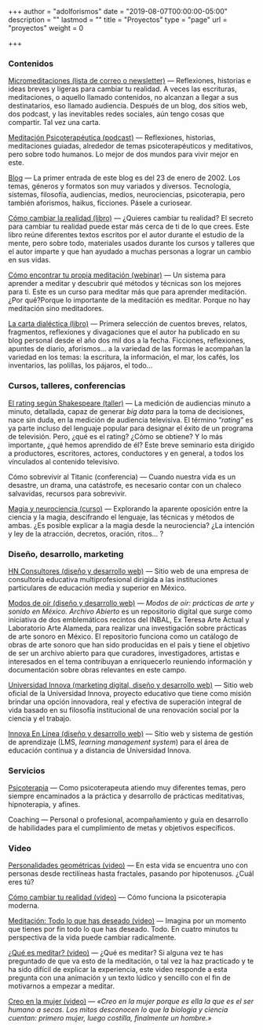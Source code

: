 +++
author = "adolforismos"
date = "2019-08-07T00:00:00-05:00"
description = ""
lastmod = ""
title = "Proyectos"
type = "page"
url = "proyectos"
weight = 0

+++

### Contenidos

[Micromeditaciones (lista de correo o newsletter)](https://micromeditaciones.substack.com/) — Reflexiones, historias e ideas breves y ligeras para cambiar tu realidad. A veces las escrituras, meditaciones, o aquello llamado contenidos, no alcanzan a llegar a sus destinatarios, eso llamado audiencia. Después de un blog, dos sitios web, dos podcast, y las inevitables redes sociales, aún tengo cosas que compartir. Tal vez una carta.

[Meditación Psicoterapéutica (podcast)](https://anchor.fm/meditacionpsicoterapeutica) — Reflexiones, historias, meditaciones guiadas, alrededor de temas psicoterapéuticos y meditativos, pero sobre todo humanos. Lo mejor de dos mundos para vivir mejor en este.

[Blog](https://adolforismos.com/blog/) — La primer entrada de este blog es del 23 de enero de 2002. Los temas, géneros y formatos son muy variados y diversos. Tecnología, sistemas, filosofía, audiencias, medios, neurociencias, psicoterapia, pero también aforismos, haikus, ficciones. Pásele a curiosear. 

[Cómo cambiar la realidad (libro)](https://adolforismos.com/nuevo-libro-como-cambiar-tu-realidad/) — ¿Quieres cambiar tu realidad? El secreto para cambiar tu realidad puede estar más cerca de ti de lo que crees. Este libro reúne diferentes textos escritos por el autor durante el estudio de la mente, pero sobre todo, materiales usados durante los cursos y talleres que el autor imparte y que han ayudado a muchas personas a lograr un cambio en sus vidas.

[Cómo encontrar tu propia meditación (webinar)](https://enlinea.innova.edu.mx/programas/webinar/como-encontrar-tu-propia-meditacion/#page-content) — Un sistema para aprender a meditar y descubrir qué métodos y técnicas son los mejores para ti. Este es un curso para meditar más que para aprender meditación. ¿Por qué?Porque lo importante de la meditación es meditar. Porque no hay meditación sino meditadores.


[La carta dialéctica (libro)](https://adolforismos.com/libro-la-carta-dialectica) — Primera selección de cuentos breves, relatos, fragmentos, reflexiones y divagaciones que el autor ha publicado en su blog personal desde el año dos mil dos a la fecha. Ficciones, reflexiones, apuntes de diario, aforismos… a la variedad de las formas le acompañan la variedad en los temas: la escritura, la información, el mar, los cafés, los inventarios, las polillas, los pájaros, el todo…

### Cursos, talleres, conferencias

[El rating según Shakespeare (taller)](https://enlinea.innova.edu.mx/programas/seminario/el-rating-segun-shakespeare-la-medicion-de-audiencia/) — La medición de audiencias minuto a minuto, detallada, capaz de generar  _big data_ para la toma de decisiones, nace sin duda, en la medición de audiencia televisiva. El término “_rating_” es ya parte incluso del lenguaje popular para designar el éxito de un programa de televisión. Pero, ¿qué es el rating? ¿Cómo se obtiene? Y lo más importante, ¿qué hemos aprendido de él? Este breve seminario esta dirigido a productores, escritores, actores, conductores y en general, a todos los vínculados al contenido televisivo.

Cómo sobrevivir al Titanic (conferencia) — Cuando nuestra vida es un desastre, un drama, una catástrofe, es necesario contar con un chaleco salvavidas, recursos para sobrevivir.

[Magia y neurociencia (curso)](https://adolforismos.com/cursos/magia-y-neurociencia/) — Explorando la aparente oposición entre la ciencia y la magia, descifrando el lenguaje, las técnicas y métodos de ambas. ¿Es posible explicar a la magia desde la neurociencia? ¿La intención y ley de la atracción, decretos, oración, ritos... ?

### Diseño, desarrollo, marketing

[HN Consultores (diseño y desarrollo web)](http://hnconsultores.com/) — Sitio web de una empresa de consultoría educativa multiprofesional dirigida a las instituciones particulares de educación media y superior en México.

[Modos de oír (diseño y desarrollo web)](https://modosdeoir.inba.gob.mx/) — _Modos de oír: prácticas de arte y sonido en México. Archivo Abierto_ es un repositorio digital que surge como iniciativa de dos emblemáticos recintos del INBAL, Ex Teresa Arte Actual y Laboratorio Arte Alameda, para realizar una investigación sobre prácticas de arte sonoro en México. El repositorio funciona como un catálogo de obras de arte sonoro que han sido producidas en el país y tiene el objetivo de ser un archivo abierto para que curadores, investigadores, artistas e interesados en el tema contribuyan a enriquecerlo reuniendo información y documentación sobre obras relevantes en este campo.

[Universidad Innova (marketing digital, diseño y desarrollo web)](http://innova.edu.mx/) — Sitio web oficial de la Universidad Innova, proyecto educativo que tiene como misión brindar una opción innovadora, real y efectiva de superación integral de vida basado en su filosofía institucional de una renovación social por la ciencia y el trabajo.

[Innova En Línea (diseño y desarrollo web)](http://enlinea.innova.edu.mx/) — Sitio web y sistema de gestión de aprendizaje (LMS, _learning management system_) para el área de educación continua y a distancia de Universidad Innova.


### Servicios

[Psicoterapia](https://adolforismos.com/service/psicoterapia/) — Como psicoterapeuta atiendo muy diferentes temas, pero siempre encaminados a la práctica y desarrollo de prácticas meditativas, hipnoterapia, y afines.

Coaching — Personal o profesional, acompañamiento y guía en desarrollo de habilidades para el cumplimiento de metas y objetivos específicos.

### Video

[Personalidades geométricas (video)](https://www.youtube.com/watch?v=xa29ubi-Jt4) — En esta vida se encuentra uno con personas desde rectilíneas hasta fractales, pasando por hipotenusos. ¿Cuál eres tú?

[Cómo cambiar tu realidad (video)](https://www.youtube.com/watch?v=KXjcaT9dY0A&t=34s) — Cómo funciona la psicoterapia moderna.

[Meditación: Todo lo que has deseado (video)](https://www.youtube.com/watch?v=VS3O3gjc1Jk) — Imagina por un momento que tienes por fin todo lo que has deseado. Todo. En cuatro minutos tu perspectiva de la vida puede cambiar radicalmente.

[¿Qué es meditar? (video)](https://www.youtube.com/watch?v=11JF_g2M7Ao&t=2s) — ¿Qué es meditar? Si alguna vez te has preguntado de que va esto de la meditación, o tal vez la haz practicado y te ha sido difícil de explicar la experiencia, este video responde a esta pregunta con una animación y un texto lúdico y sencillo con el fin de motivarnos a empezar a meditar.

[Creo en la mujer (video)](https://www.youtube.com/watch?v=RFiyCKU7894&t=47s) — _«Creo en la mujer porque es ella la que es el ser humano a secas. Los mitos desconocen lo que la biología y ciencia cuentan: primero mujer, luego costilla, finalmente un hombre.»_

